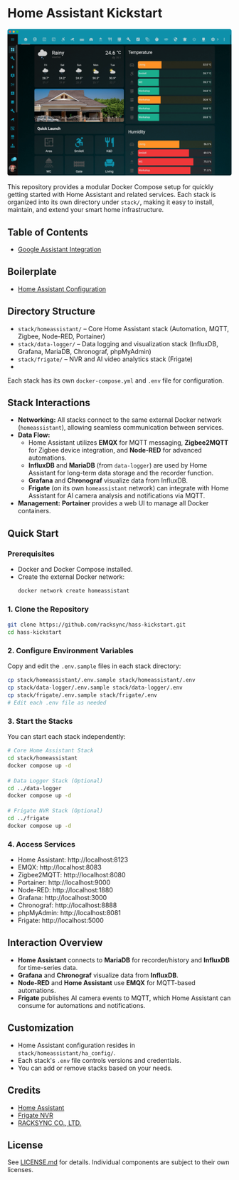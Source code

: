 # Home Assistant Kickstart

![image](assets/screenshot.png)

This repository provides a modular Docker Compose setup for quickly getting started with Home Assistant and related services. Each stack is organized into its own directory under `stack/`, making it easy to install, maintain, and extend your smart home infrastructure.

## Table of Contents
- [Google Assistant Integration](docs/google-home-assistant.md)

## Boilerplate
- [Home Assistant Configuration](stack/homeassistant/ha_config/)

## Directory Structure

- `stack/homeassistant/` – Core Home Assistant stack (Automation, MQTT, Zigbee, Node-RED, Portainer)
- `stack/data-logger/` – Data logging and visualization stack (InfluxDB, Grafana, MariaDB, Chronograf, phpMyAdmin)
- `stack/frigate/` – NVR and AI video analytics stack (Frigate)
- 
Each stack has its own `docker-compose.yml` and `.env` file for configuration.

## Stack Interactions

- **Networking:** All stacks connect to the same external Docker network (`homeassistant`), allowing seamless communication between services.
- **Data Flow:**
  - Home Assistant utilizes **EMQX** for MQTT messaging, **Zigbee2MQTT** for Zigbee device integration, and **Node-RED** for advanced automations.
  - **InfluxDB** and **MariaDB** (from `data-logger`) are used by Home Assistant for long-term data storage and the recorder function.
  - **Grafana** and **Chronograf** visualize data from InfluxDB.
  - **Frigate** (on its own `homeassistant` network) can integrate with Home Assistant for AI camera analysis and notifications via MQTT.
- **Management:** **Portainer** provides a web UI to manage all Docker containers.

## Quick Start

### Prerequisites

- Docker and Docker Compose installed.
- Create the external Docker network:
  ```bash
  docker network create homeassistant
  ```

### 1. Clone the Repository

```bash
git clone https://github.com/racksync/hass-kickstart.git
cd hass-kickstart
```

### 2. Configure Environment Variables

Copy and edit the `.env.sample` files in each stack directory:

```bash
cp stack/homeassistant/.env.sample stack/homeassistant/.env
cp stack/data-logger/.env.sample stack/data-logger/.env
cp stack/frigate/.env.sample stack/frigate/.env
# Edit each .env file as needed
```

### 3. Start the Stacks

You can start each stack independently:

```bash
# Core Home Assistant Stack
cd stack/homeassistant
docker compose up -d

# Data Logger Stack (Optional)
cd ../data-logger
docker compose up -d

# Frigate NVR Stack (Optional)
cd ../frigate
docker compose up -d
```

### 4. Access Services

- Home Assistant: http://localhost:8123
- EMQX: http://localhost:8083
- Zigbee2MQTT: http://localhost:8080
- Portainer: http://localhost:9000
- Node-RED: http://localhost:1880
- Grafana: http://localhost:3000
- Chronograf: http://localhost:8888
- phpMyAdmin: http://localhost:8081
- Frigate: http://localhost:5000

## Interaction Overview

- **Home Assistant** connects to **MariaDB** for recorder/history and **InfluxDB** for time-series data.
- **Grafana** and **Chronograf** visualize data from **InfluxDB**.
- **Node-RED** and **Home Assistant** use **EMQX** for MQTT-based automations.
- **Frigate** publishes AI camera events to MQTT, which Home Assistant can consume for automations and notifications.

## Customization

- Home Assistant configuration resides in `stack/homeassistant/ha_config/`.
- Each stack's `.env` file controls versions and credentials.
- You can add or remove stacks based on your needs.

## Credits

- [Home Assistant](https://www.home-assistant.io/)
- [Frigate NVR](https://frigate.video/)
- [RACKSYNC CO., LTD.](https://racksync.com)

## License

See [LICENSE.md](LICENSE.md) for details. Individual components are subject to their own licenses.

